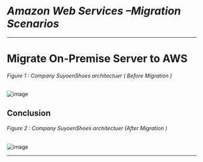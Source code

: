 # ***Amazon Web Services –Migration Scenarios***

----------------------------
# Migrate On-Premise Server to AWS

###### Figure 1 : Company SuyoenShoes architectuer ( Before Migration )
![image](https://user-images.githubusercontent.com/43159901/118346810-0e44eb00-b579-11eb-9ea9-7d63ca73b82a.png)



## Conclusion
###### Figure 2 : Company SuyoenShoes architectuer (After Migration )
![image](https://user-images.githubusercontent.com/43159901/119229172-9a46ac00-bb51-11eb-97d9-e6164a650eb9.png)

----------------------------
